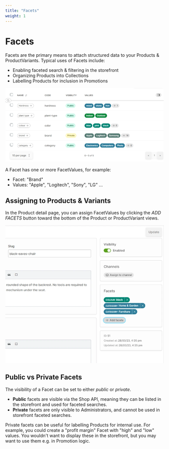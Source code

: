 ```yaml
---
title: "Facets"
weight: 1
---
```


# Facets

Facets are the primary means to attach structured data to your Products & ProductVariants. Typical uses of Facets include:

* Enabling faceted search & filtering in the storefront
* Organizing Products into Collections
* Labelling Products for inclusion in Promotions 

![./screen-facet-list.webp](./screen-facet-list.webp)

A Facet has one or more FacetValues, for example:

* Facet: "Brand"
* Values: "Apple", "Logitech", "Sony", "LG" ...

## Assigning to Products & Variants

In the Product detail page, you can assign FacetValues by clicking the _ADD FACETS_ button toward the bottom of the Product or ProductVariant views.

![./screen-facet-add.webp](./screen-facet-add.webp)

## Public vs Private Facets

The visibility of a Facet can be set to either _public_ or _private_.

* **Public** facets are visible via the Shop API, meaning they can be listed in the storefront and used for faceted searches.
* **Private** facets are only visible to Administrators, and cannot be used in storefront faceted searches. 

Private facets can be useful for labelling Products for internal use. For example, you could create a "profit margin" Facet with "high" and "low" values. You wouldn't want to display these in the storefront, but you may want to use them e.g. in Promotion logic.
